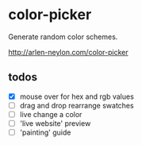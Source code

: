# color-picker
Generate random color schemes.

http://arlen-neylon.com/color-picker

## todos
- [x] mouse over for hex and rgb values
- [ ] drag and drop rearrange swatches
- [ ] live change a color
- [ ] 'live website' preview
- [ ] 'painting' guide
